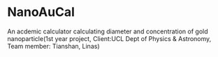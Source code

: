 # NanoAuCal
An acdemic calculator calculating diameter and concentration of gold nanoparticle(1st year project, Client:UCL Dept of Physics &amp; Astronomy, Team member: Tianshan, Linas)
